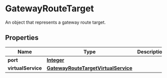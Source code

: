 

# GatewayRouteTarget

An object that represents a gateway route target.

## Properties

| Name | Type | Description | Notes |
|------------ | ------------- | ------------- | -------------|
|**port** | [**Integer**](Integer.md) |  |  [optional] |
|**virtualService** | [**GatewayRouteTargetVirtualService**](GatewayRouteTargetVirtualService.md) |  |  |



